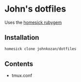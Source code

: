 # John's dotfiles

Uses the [homesick rubygem](https://github.com/technicalpickles/homesick)

## Installation

```bash
homesick clone johnkozan/dotfiles
```

## Contents

- tmux.conf

